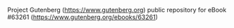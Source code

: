Project Gutenberg (https://www.gutenberg.org) public repository for eBook #63261 (https://www.gutenberg.org/ebooks/63261)

